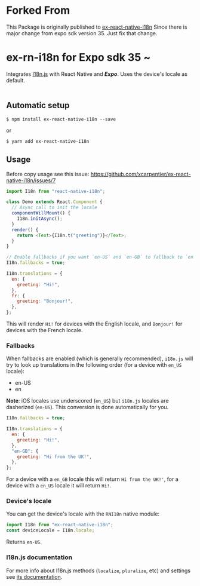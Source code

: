 # Forked From

This Package is originally published to [ex-react-native-i18n](https://github.com/xcarpentier/ex-react-native-i18n)
Since there is major change from expo sdk version 35.
Just fix that change.

# ex-rn-i18n for Expo sdk 35 ~

Integrates [I18n.js](https://github.com/fnando/i18n-js) with React Native and **_Expo_**. Uses the device's locale as default.
<br/>
<br/>

## Automatic setup

`$ npm install ex-react-native-i18n --save`

or

`$ yarn add ex-react-native-i18n`

## Usage

Before copy usage see this issue: https://github.com/xcarpentier/ex-react-native-i18n/issues/7

```javascript
import I18n from "react-native-i18n";

class Demo extends React.Component {
  // Async call to init the locale
  componentWillMount() {
    I18n.initAsync();
  }
  render() {
    return <Text>{I18n.t("greeting")}</Text>;
  }
}

// Enable fallbacks if you want `en-US` and `en-GB` to fallback to `en`
I18n.fallbacks = true;

I18n.translations = {
  en: {
    greeting: "Hi!",
  },
  fr: {
    greeting: "Bonjour!",
  },
};
```

This will render `Hi!` for devices with the English locale, and `Bonjour!` for devices with the French locale.

### Fallbacks

When fallbacks are enabled (which is generally recommended), `i18n.js` will try to look up translations in the following order (for a device with `en_US` locale):

- en-US
- en

**Note**: iOS locales use underscored (`en_US`) but `i18n.js` locales are dasherized (`en-US`). This conversion is done automatically for you.

```js
I18n.fallbacks = true;

I18n.translations = {
  en: {
    greeting: "Hi!",
  },
  "en-GB": {
    greeting: "Hi from the UK!",
  },
};
```

For a device with a `en_GB` locale this will return `Hi from the UK!'`, for a device with a `en_US` locale it will return `Hi!`.

### Device's locale

You can get the device's locale with the `RNI18n` native module:

```js
import I18n from "ex-react-native-i18n";
const deviceLocale = I18n.locale;
```

Returns `en-US`.

### I18n.js documentation

For more info about I18n.js methods (`localize`, `pluralize`, etc) and settings see [its documentation](https://github.com/fnando/i18n-js#setting-up).
